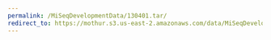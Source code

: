 ```yaml
---
permalink: /MiSeqDevelopmentData/130401.tar/
redirect_to: https://mothur.s3.us-east-2.amazonaws.com/data/MiSeqDevelopmentData/130401.tar
---
```


